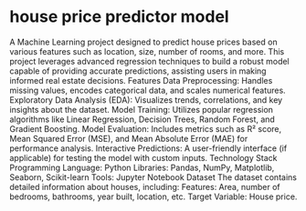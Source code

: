# house price predictor model
 A Machine Learning project designed to predict house prices based on various features such as location, size, number of rooms, and more. This project leverages advanced regression techniques to build a robust model capable of providing accurate predictions, assisting users in making informed real estate decisions.  Features Data Preprocessing: Handles missing values, encodes categorical data, and scales numerical features. Exploratory Data Analysis (EDA): Visualizes trends, correlations, and key insights about the dataset. Model Training: Utilizes popular regression algorithms like Linear Regression, Decision Trees, Random Forest, and Gradient Boosting. Model Evaluation: Includes metrics such as R² score, Mean Squared Error (MSE), and Mean Absolute Error (MAE) for performance analysis. Interactive Predictions: A user-friendly interface (if applicable) for testing the model with custom inputs. Technology Stack Programming Language: Python Libraries: Pandas, NumPy, Matplotlib, Seaborn, Scikit-learn Tools: Jupyter Notebook Dataset The dataset contains detailed information about houses, including:  Features: Area, number of bedrooms, bathrooms, year built, location, etc. Target Variable: House price.
